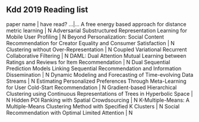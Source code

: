 ## Kdd 2019 Reading list

paper name | have read?
...|...
A free energy based approach for distance metric learning | N
Adversarial Substructured Representation Learning for Mobile User Profiling | N
Beyond Personalization: Social Content Recommendation for Creator Equality and Consumer Satisfaction | N
Clustering without Over-Representation | N
Coupled Variational Recurrent Collaborative Filtering | N
DAML: Dual Attention Mutual Learning between Ratings and Reviews for Item Recommendation | N
Dual Sequential Prediction Models Linking Sequential Recommendation and Information Dissemination | N
Dynamic Modeling and Forecasting of Time-evolving Data Streams | N
Estimating Personalized Preferences Through Meta-Learning for User Cold-Start Recommendation | N
Gradient-based Hierarchical Clustering using Continuous Representations of Trees in Hyperbolic Space | N
Hidden POI Ranking with Spatial Crowdsourcing | N
K-Multiple-Means: A Multiple-Means Clustering Method with Specified K Clusters | N
Social Recommendation with Optimal Limited Attention | N 



